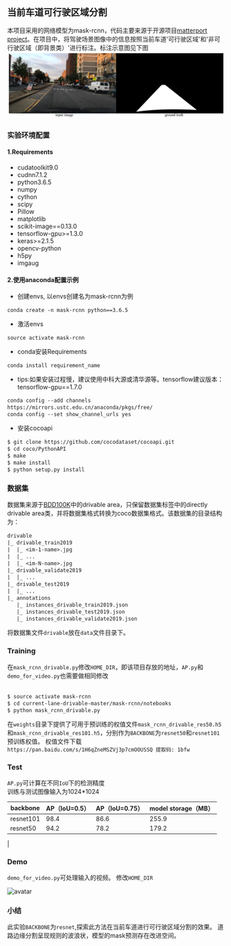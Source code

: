 ## 当前车道可行驶区域分割

本项目采用的网络模型为mask-rcnn，代码主要来源于开源项目[matterport project](https://github.com/matterport/Mask_RCNN)。在项目中，将驾驶场景图像中的信息按照当前车道'可行驶区域'和'非可行驶区域（即背景类）'进行标注。标注示意图见下图
 ![avatar](assets/示意图.png)
 
 ### 实验环境配置
 #### 1.Requirements
- cudatoolkit9.0                 
- cudnn7.1.2
- python3.6.5                 
- numpy
- cython
- scipy
- Pillow
- matplotlib
- scikit-image==0.13.0
- tensorflow-gpu>=1.3.0
- keras>=2.1.5
- opencv-python
- h5py
- imgaug


 #### 2.使用anaconda配置示例
 
 - 创建envs, 以envs创建名为mask-rcnn为例
 ```buildoutcfg
conda create -n mask-rcnn python==3.6.5
 ```
 - 激活envs
 ```buildoutcfg
source activate mask-rcnn
```
- conda安装Requirements
```buildoutcfg
conda install requirement_name
```
- tips:如果安装过程慢，建议使用中科大源或清华源等。tensorflow建议版本：tensorflow-gpu==1.7.0
```buildoutcfg
conda config --add channels https://mirrors.ustc.edu.cn/anaconda/pkgs/free/
conda config --set show_channel_urls yes
```

- 安装cocoapi
```buildoutcfg
$ git clone https://github.com/cocodataset/cocoapi.git
$ cd coco/PythonAPI
$ make
$ make install
$ python setup.py install
```

### 数据集
数据集来源于[BDD100K](https://bdd-data.berkeley.edu/)中的drivable area，只保留数据集标签中的directly drivable area类，并将数据集格式转换为coco数据集格式。该数据集的目录结构为：

```
drivable
|_ drivable_train2019
|  |_ <im-1-name>.jpg
|  |_ ...
|  |_ <im-N-name>.jpg
|_ drivable_validate2019
|  |_ ...
|_ drivable_test2019
|  |_ ...
|_ annotations
   |_ instances_drivable_train2019.json
   |_ instances_drivable_test2019.json
   |_ instances_drivable_validate2019.json
```
将数据集文件`drivable`放在`data`文件目录下。

### Training
在`mask_rcnn_drivable.py`修改`HOME_DIR`，即该项目存放的地址，`AP.py`和`demo_for_video.py`也需要做相同修改
```buildoutcfg

$ source activate mask-rcnn
$ cd current-lane-drivable-master/mask-rcnn/notebooks
$ python mask_rcnn_drivable.py

```
在`weights`目录下提供了可用于预训练的权值文件`mask_rcnn_drivable_res50.h5`和`mask_rcnn_drivable_res101.h5`，分别作为`BACKBONE`为`resnet50`和`resnet101`预训练权值。 权值文件下载```https://pan.baidu.com/s/1H6qZneMSZVj3p7cmOOUSSQ 提取码: 1bfw ```

### Test
`AP.py`可计算在不同`IoU`下的检测精度\
 训练与测试图像输入为1024*1024
 
| backbone	| AP（IoU=0.5） 	| AP（IoU=0.75） | model storage（MB）|
| ------------- 		| ------------- | -------------|------------------|
| resnet101  		| 98.4 | 86.6  |  255.9    |
| resnet50 		|  94.2 | 78.2|    179.2   |
|
### Demo

`demo_for_video.py`可处理输入的视频。
修改`HOME_DIR`

![avatar](assets/demo.gif)

### 小结
此实验`BACKBONE`为`resnet`,探索此方法在当前车道进行可行驶区域分割的效果。
道路边缘分割呈现规则的波浪状，模型的mask预测存在改进空间。
 
